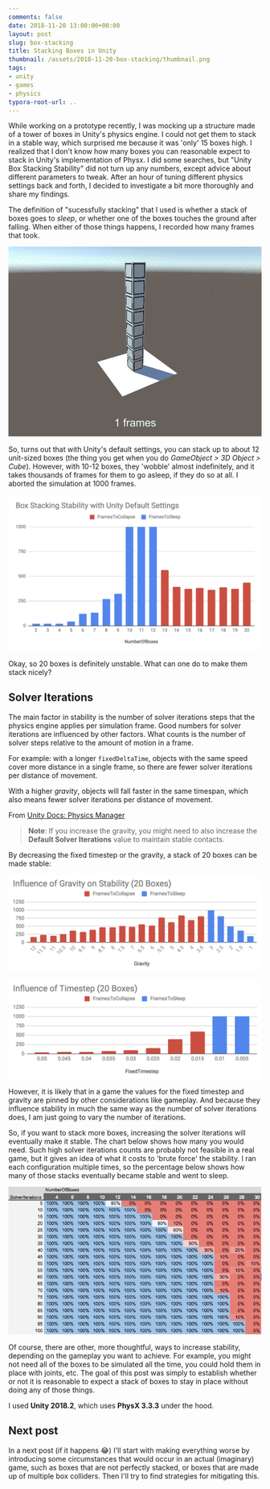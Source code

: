 ```yaml
---
comments: false
date: 2018-11-20 13:00:00+00:00
layout: post
slug: box-stacking
title: Stacking Boxes in Unity
thumbnail: /assets/2018-11-20-box-stacking/thumbnail.png
tags:
- unity
- games
- physics
typora-root-url: ..
---
```




While working on a prototype recently, I was mocking up a structure made of a tower of boxes in Unity's physics engine. I could not get them to stack in a stable way, which surprised me because it was 'only' 15 boxes high. I realized that I don't know how many boxes you can reasonable expect to stack in Unity's implementation of Physx. I did some searches, but "Unity Box Stacking Stability" did not turn up any numbers, except advice about different parameters to tweak. After an hour of tuning different physics settings back and forth, I decided to investigate a bit more thoroughly and share my findings.

The definition of "sucessfully stacking" that I used is whether a stack of boxes goes to *sleep*, or whether one of the boxes touches the ground after falling. When either of those things happens, I recorded how many frames that took. 



![animation-basic](/assets/2018-11-20-box-stacking/animation-basic.gif)



So, turns out that with Unity's default settings, you can stack up to about 12 unit-sized boxes (the thing you get when you do _GameObject > 3D Object > Cube_). However, with 10-12 boxes, they 'wobble' almost indefinitely, and it takes thousands of frames for them to go asleep, if they do so at all. I aborted the simulation at 1000 frames.

![chart](/assets/2018-11-20-box-stacking/unity-out-of-the-box.png)

Okay, so 20 boxes is definitely unstable. What can one do to make them stack nicely?

## Solver Iterations

The main factor in stability is the number of solver iterations steps that the physics engine applies per simulation frame. Good numbers for solver iterations are influenced by other factors. What counts is the number of solver steps relative to the amount of motion in a frame.

For example: with a longer `fixedDeltaTime`, objects with the same speed cover more distance in a single frame, so there are fewer solver iterations per distance of movement.

With a higher _gravity_, objects will fall faster in the same timespan, which also means fewer solver iterations per distance of movement.

From [Unity Docs: Physics Manager](https://docs.unity3d.com/Manual/class-PhysicsManager.html)

> **Note**: If you increase the gravity, you might need to also increase the **Default Solver Iterations** value to maintain stable contacts.

By decreasing the fixed timestep or the gravity, a stack of 20 boxes can be made stable:

![gravity](/assets/2018-11-20-box-stacking/gravity.png)

![timestep](/assets/2018-11-20-box-stacking/timestep.png)



However, it is likely that in a game the values for the fixed timestep and gravity are pinned by other considerations like gameplay. And because they influence stability in much the same way as the number of solver iterations does, I am just going to vary the number of iterations.

So, if you want to stack more boxes, increasing the solver iterations will eventually make it stable. The chart below shows how many you would need. Such high solver iterations counts are probably not feasible in a real game, but it gives an idea of what it costs to 'brute force' the stability. I ran each configuration multiple times, so the percentage below shows how many of those stacks eventually became stable and went to sleep.

![boxes-versus-solver-iterations](/assets/2018-11-20-box-stacking/boxes-versus-solver-iterations.png)



Of course, there are other, more thoughtful, ways to increase stability, depending on the gameplay you want to achieve. For example, you might not need all of the boxes to be simulated all the time, you could hold them in place with joints, etc. The goal of this post was simply to establish whether or not it is reasonable to expect a stack of boxes to stay in place without doing any of those things.

I used **Unity 2018.2**, which uses **PhysX 3.3.3** under the hood.

## Next post

In a next post (if it happens 😂) I'll start with making everything worse by introducing some circumstances that would occur in an actual (imaginary) game, such as boxes that are not perfectly stacked, or boxes that are made up of multiple box colliders. Then I'll try to find strategies for mitigating this.

